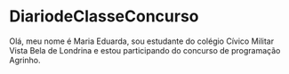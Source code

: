 # DiariodeClasseConcurso

Olá, meu nome é Maria Eduarda, sou estudante do colégio Cívico Militar Vista Bela de Londrina e estou participando do concurso de programação Agrinho.
